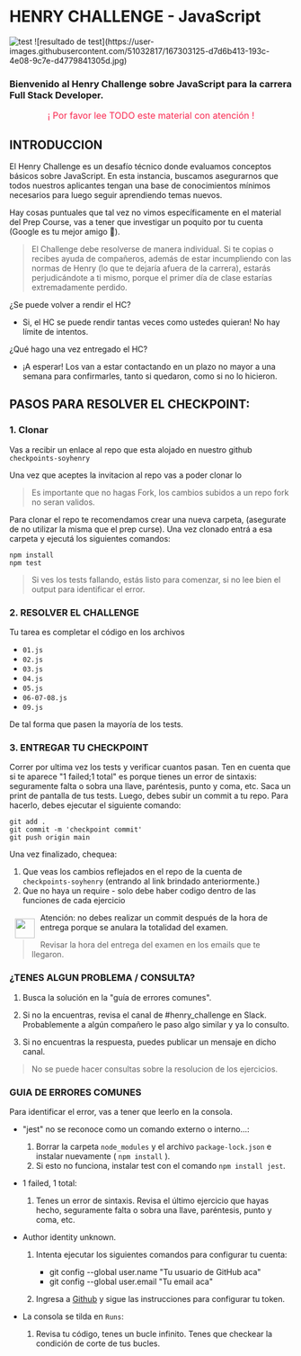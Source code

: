 # HENRY CHALLENGE - JavaScript

<img src="https://user-images.githubusercontent.com/51032817/167303125-d7d6b413-193c-4e08-9c7e-d4779841305d.jpg" alt="test"/>
![resultado de test](https://user-images.githubusercontent.com/51032817/167303125-d7d6b413-193c-4e08-9c7e-d4779841305d.jpg)


### Bienvenido al Henry Challenge sobre JavaScript para la carrera Full Stack Developer.

<p style="color:#f92850; font-size: 16px; text-align:center;">¡ Por favor lee TODO este material con atención !</p>

## INTRODUCCION

El Henry Challenge es un desafío técnico donde evaluamos conceptos básicos sobre JavaScript.
En esta instancia, buscamos asegurarnos que todos nuestros aplicantes  tengan una base de conocimientos mínimos necesarios para luego seguir aprendiendo temas nuevos.

Hay cosas puntuales que tal vez no vimos específicamente en el material del Prep Course, vas a tener que investigar un poquito por tu cuenta (Google es tu mejor amigo 🤗).

>El Challenge debe resolverse de manera individual. Si te copias o recibes ayuda de compañeros, además de estar incumpliendo con las normas de Henry (lo que te dejaría afuera de la carrera), estarás perjudicándote a ti mismo, porque el primer día de clase estarías extremadamente perdido.

¿Se puede volver a rendir el HC?    
-   Si, el HC se puede rendir tantas veces como ustedes quieran! No hay límite de intentos.

¿Qué hago una vez entregado el HC?
- ¡A esperar! Los van a estar contactando en un plazo no mayor a una semana para confirmarles, tanto si quedaron, como si no lo hicieron.



## PASOS PARA RESOLVER EL CHECKPOINT:

### 1. Clonar

Vas a recibir un enlace al repo que esta alojado en nuestro github
`checkpoints-soyhenry` 

Una vez que aceptes la invitacion al repo vas a poder clonar lo 
>Es importante que no hagas Fork, los cambios subidos a un repo fork no seran validos.

Para clonar el repo te recomendamos crear una nueva carpeta,  (asegurate de no utilizar la misma que el prep curse). Una vez clonado entrá a esa carpeta y ejecutá los siguientes comandos:

    npm install
    npm test

>Si ves los tests fallando, estás listo para comenzar, si no lee bien el output para identificar el error.


### 2. RESOLVER EL CHALLENGE

Tu tarea es completar el código en los archivos  
 - `01.js` 
 - `02.js` 
 - `03.js` 
 - `04.js` 
 - `05.js` 
 - `06-07-08.js` 
 - `09.js` 
 
 De tal forma que pasen la mayoría de los tests.


### 3. ENTREGAR TU CHECKPOINT

Correr por ultima vez los tests y verificar cuantos pasan. Ten en cuenta que si te aparece "1 failed;1 total" es porque tienes un error de sintaxis: seguramente falta o sobra una llave, paréntesis, punto y coma, etc.
Saca un print de pantalla de tus tests.
Luego, debes subir un commit a tu repo. Para hacerlo, debes ejecutar el siguiente comando:

    git add .
    git commit -m 'checkpoint commit'
    git push origin main

Una vez finalizado, chequea:
1. Que veas los cambios reflejados en el repo de la cuenta de `checkpoints-soyhenry` (entrando al link brindado anteriormente.)
2.  Que no haya un require - solo debe haber codigo dentro de las funciones de cada ejercicio 


<img src="https://a.slack-edge.com/production-standard-emoji-assets/13.0/google-medium/26a0-fe0f@2x.png" style="float:left; width:35px; padding: 10px;" /> Atención: no debes realizar un commit después de la hora de entrega porque se anulara la totalidad del examen. 
>Revisar la hora del entrega del examen en los emails que te llegaron. 

### ¿TENES ALGUN PROBLEMA / CONSULTA?

1. Busca la solución en la "guía de errores comunes".

2. Si no la encuentras, revisa el canal de #henry_challenge en Slack. Probablemente a algún compañero le paso algo similar y ya lo consulto.

3. Si no encuentras la respuesta, puedes publicar un mensaje en dicho canal.

> No se puede hacer consultas sobre la resolucion de los ejercicios.


### GUIA DE ERRORES COMUNES

Para identificar el error, vas a tener que leerlo en la consola.


* "jest" no se reconoce como un comando externo o interno...:
    1. Borrar la carpeta `node_modules` y el archivo `package-lock.json` e instalar nuevamente ( `npm install` ).
    2. Si esto no funciona, instalar test con el comando `npm install jest`.


* 1 failed, 1 total:
    1. Tenes un error de sintaxis. Revisa el último ejercicio que hayas hecho, seguramente falta o sobra una llave, paréntesis, punto y coma, etc.

* Author identity unknown.  
    1. Intenta ejecutar los siguientes comandos para configurar tu cuenta:
        * git config --global user.name "Tu usuario de GitHub aca"
        * git config --global user.email "Tu email aca"

    2. Ingresa a [Github](https://docs.github.com/es/authentication/keeping-your-account-and-data-secure/creating-a-personal-access-token) y sigue las instrucciones para configurar tu token. 

* La consola se tilda en `Runs`:
    1. Revisa tu código, tenes un bucle infinito. Tenes que checkear la condición de corte de tus bucles.

